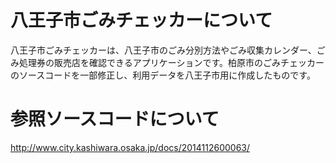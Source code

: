 # 八王子市ごみチェッカーについて
八王子市ごみチェッカーは、八王子市のごみ分別方法やごみ収集カレンダー、ごみ処理券の販売店を確認できるアプリケーションです。柏原市のごみチェッカーのソースコードを一部修正し、利用データを八王子市用に作成したものです。

# 参照ソースコードについて
http://www.city.kashiwara.osaka.jp/docs/2014112600063/